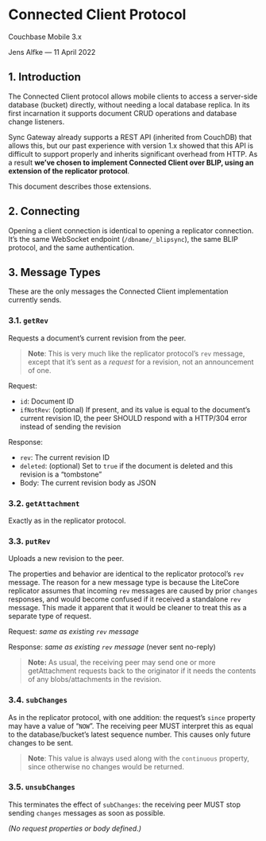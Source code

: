 # Connected Client Protocol

Couchbase Mobile 3.x

Jens Alfke — 11 April 2022

## 1. Introduction

The Connected Client protocol allows mobile clients to access a server-side database (bucket) directly, without needing a local database replica. In its first incarnation it supports document CRUD operations and database change listeners.

Sync Gateway already supports a REST API (inherited from CouchDB) that allows this, but our past experience with version 1.x showed that this API is difficult to support properly and inherits significant overhead from HTTP. As a result **we’ve chosen to implement Connected Client over BLIP, using an extension of the replicator protocol**.

This document describes those extensions.

## 2. Connecting

Opening a client connection is identical to opening a replicator connection. It’s the same WebSocket endpoint (`/dbname/_blipsync`), the same BLIP protocol, and the same authentication.

## 3. Message Types

These are the only messages the Connected Client implementation currently sends.

### 3.1. `getRev`

Requests a document’s current revision from the peer.

> **Note**: This is very much like the replicator protocol’s `rev` message, except that it’s sent as a *request* for a revision, not an announcement of one.

Request:

* `id`: Document ID
* `ifNotRev`: (optional) If present, and its value is equal to the document’s current revision ID, the peer SHOULD respond with a HTTP/304 error instead of sending the revision

Response:

* `rev`: The current revision ID
* `deleted`: (optional) Set to  `true` if the document is deleted and this revision is a “tombstone”
* Body: The current revision body as JSON

### 3.2. `getAttachment`

Exactly as in the replicator protocol.

### 3.3. `putRev`

Uploads a new revision to the peer.

The properties and behavior are identical to the replicator protocol’s `rev` message. The reason for a new message type is because the LiteCore replicator assumes that incoming `rev` messages are caused by prior `changes` responses, and would become confused if it received a standalone `rev` message. This made it apparent that it would be cleaner to treat this as a separate type of request.

Request: *same as existing `rev` message*

Response: *same as existing `rev` message* (never sent no-reply)

> **Note:** As usual, the receiving peer may send one or more getAttachment requests back to the originator if it needs the contents of any blobs/attachments in the revision.

### 3.4. `subChanges`

As in the replicator protocol, with one addition: the request’s `since` property may have a value of “`NOW`”. The receiving peer MUST interpret this as equal to the database/bucket’s latest sequence number. This causes only future changes to be sent.

> **Note**: This value is always used along with the `continuous` property, since otherwise no changes would be returned.

### 3.5. `unsubChanges`

This terminates the effect of `subChanges`: the receiving peer MUST stop sending `changes` messages as soon as possible.

_(No request properties or body defined.)_
